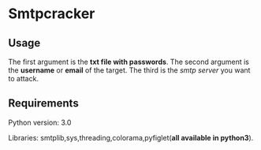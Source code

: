 # Smtpcracker
## Usage
The first argument is the **txt file with passwords**.
The second argument is the **username** or **email** of the target.
The third is the *smtp server* you want to attack.
## Requirements
Python version: 3.0

Libraries: smtplib,sys,threading,colorama,pyfiglet(**all available in python3**).
